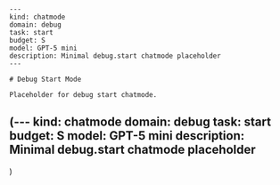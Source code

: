 ```chatmode
---
kind: chatmode
domain: debug
task: start
budget: S
model: GPT-5 mini
description: Minimal debug.start chatmode placeholder
---

# Debug Start Mode

Placeholder for debug start chatmode.

```
(---
kind: chatmode
domain: debug
task: start
budget: S
model: GPT-5 mini
description: Minimal debug.start chatmode placeholder
---
)
